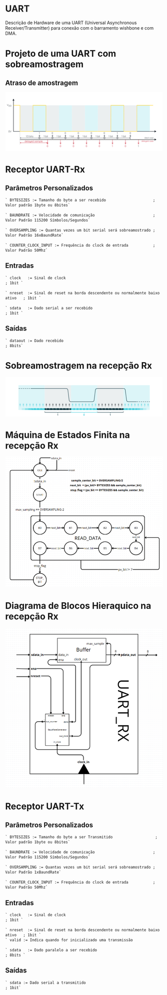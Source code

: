 # UART

Descrição de Hardware de uma UART (Universal Asynchronous Receiver/Transmitter) para conexão com o barramento wishbone e com DMA.

# Projeto de uma UART com sobreamostragem

## Atraso de amostragem

<img src="./img/delay_sample.png">

# Receptor UART-Rx

## Parâmetros Personalizados

    ` BYTESIZES := Tamanho do byte a ser recebido                     ; Valor padrão 1byte ou 8bites`

    ` BAUNDRATE := Velocidade de comunicação                          ; Valor Padrão 115200 Símbolos/Segundos`

    ` OVERSAMPLING := Quantas vezes um bit serial será sobreamostrado ; Valor Padrão 16xBaundRate`

    ` COUNTER_CLOCK_INPUT := Frequência do clock de entrada           ; Valor Padrão 50Mhz`

## Entradas 
    ` clock   := Sinal de clock                                                   ; 1bit `

    ` nreset  := Sinal de reset na borda descendente ou normalmente baixo ativo   ; 1bit `

    ` sdata   := Dado serial a ser recebido                                       ; 1bit `

## Saídas    
    ` dataout := Dado recebido                                                    ; 8bits`
# Sobreamostragem na recepção Rx
<img src="./img/oversampling.png">

# Máquina de Estados Finita na recepção Rx
<img src="./img/fsm_rx.png">

# Diagrama de Blocos Hieraquico na recepção Rx
<img src="./img/hieraquia.png">

# Receptor UART-Tx

## Parâmetros Personalizados

    ` BYTESIZES := Tamanho do byte a ser Transmitido                   ; Valor padrão 1byte ou 8bites`

    ` BAUNDRATE := Velocidade de comunicação                          ; Valor Padrão 115200 Símbolos/Segundos`

    ` OVERSAMPLING := Quantas vezes um bit serial será sobreamostrado ; Valor Padrão 1xBaundRate`

    ` COUNTER_CLOCK_INPUT := Frequência do clock de entrada           ; Valor Padrão 50Mhz`
## Entradas 
    ` clock   := Sinal de clock                                                   ; 1bit `

    ` nreset  := Sinal de reset na borda descendente ou normalmente baixo ativo   ; 1bit `
    ` valid := Indica quando for inicializado uma transmissão

    ` sdata   := Dado paralelo a ser recebido                                       ; 8bits `

## Saídas    
    ` sdata := Dado serial a transmitido                                                    ; 1bit`